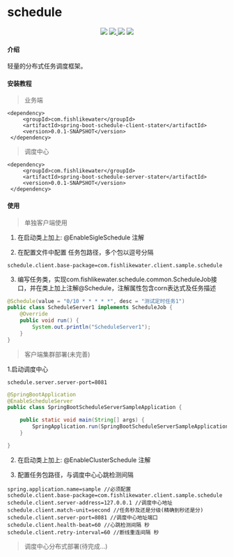 # schedule
<p align="center">
    <a>
        <img src="https://img.shields.io/badge/codecov-60%25-orange.svg" >
    </a>
    <a href="http://www.apache.org/licenses/LICENSE-2.0.html" target="_blank">
        <img src="http://img.shields.io/:license-apache-brightgreen.svg" >
    </a>
    <a>
        <img src="https://img.shields.io/badge/JDK-1.8+-green.svg" >
    </a>
    <a>
        <img src="https://img.shields.io/badge/spring%20boot-2.0%2B-brightgreen.svg" >
    </a>
</p>

#### 介绍
轻量的分布式任务调度框架。


#### 安装教程

>业务端
```
<dependency>
     <groupId>com.fishlikewater</groupId>
     <artifactId>spring-boot-schedule-client-stater</artifactId>
     <version>0.0.1-SNAPSHOT</version>
 </dependency>        
   ```
  
> 调度中心
```
<dependency>
     <groupId>com.fishlikewater</groupId>
     <artifactId>spring-boot-schedule-server-stater</artifactId>
     <version>0.0.1-SNAPSHOT</version>
 </dependency>        
   ```


#### 使用

> 单独客户端使用

1. 在启动类上加上: @EnableSigleSchedule 注解

2. 在配置文件中配置 任务包路径，多个包以逗号分隔
```$xslt
schedule.client.base-package=com.fishlikewater.client.sample.schedule
```
3. 编写任务类，实现com.fishlikewater.schedule.common.ScheduleJob接口，并在类上加上注解@Schedule，注解属性包含corn表达式及任务描述
```java
@Schedule(value = "0/10 * * * * *", desc = "测试定时任务1")
public class ScheduleServer1 implements ScheduleJob {
    @Override
    public void run() {
        System.out.println("ScheduleServer1");
    }
}

```

> 客户端集群部署(未完善)

1.启动调度中心
```$xml
schedule.server.server-port=8081
```

```java
@SpringBootApplication
@EnableScheduleServer
public class SpringBootScheduleServerSampleApplication {

    public static void main(String[] args) {
        SpringApplication.run(SpringBootScheduleServerSampleApplication.class, args);
    }

}
```

2. 在启动类上加上: @EnableClusterSchedule 注解

3. 配置任务包路径，与调度中心心跳检测间隔
```$xslt
spring.application.name=sample //必须配置
schedule.client.base-package=com.fishlikewater.client.sample.schedule
schedule.client.server-address=127.0.0.1 //调度中心地址
schedule.client.match-unit=second //任务秒及还是分级(精确到秒还是分)
schedule.client.server-port=8081 //调度中心地址端口
schedule.client.health-beat=60 //心跳检测间隔 秒
schedule.client.retry-interval=60 //断线重连间隔 秒
```

> 调度中心分布式部署(待完成...)
